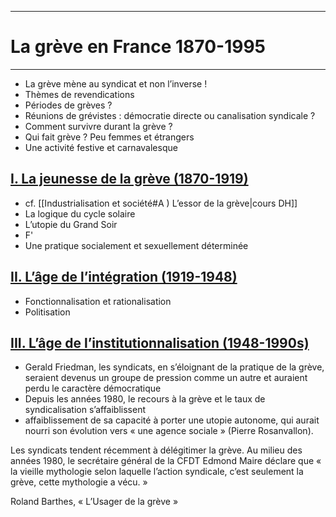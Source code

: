 ***
# La grève en France 1870-1995
***
- La grève mène au syndicat et non l’inverse ! 
- Thèmes de revendications 
- Périodes de grèves ?
- Réunions de grévistes : démocratie directe ou canalisation syndicale ? 
- Comment survivre durant la grève ? 
- Qui fait grève ? Peu femmes et étrangers 
- Une activité festive et carnavalesque 
## <u>I. La jeunesse de la grève (1870-1919)</u>

- cf. [[Industrialisation et société#<span style="color green">A ) L’essor de la grève</span>|cours DH]] 
- La logique du cycle solaire 
- L’utopie du Grand Soir 
- F'
- Une pratique socialement et sexuellement déterminée

## <u>II. L’âge de l’intégration (1919-1948)</u>

- Fonctionnalisation et rationalisation 
- Politisation 


## <u>III. L’âge de l’institutionnalisation (1948-1990s)</u>

- Gerald Friedman, les syndicats, en s’éloignant de la pratique de la grève, seraient devenus un groupe de pression comme un autre et auraient perdu le caractère démocratique
- Depuis les années 1980, le recours à la grève et le taux de syndicalisation s’affaiblissent
- affaiblissement de sa capacité à porter une utopie autonome, qui aurait nourri son évolution vers « une agence sociale » (Pierre Rosanvallon).

Les syndicats tendent récemment à délégitimer la grève. Au milieu des années 1980, le secrétaire général de la CFDT Edmond Maire déclare que « la vieille mythologie selon laquelle l’action syndicale, c’est seulement la grève, cette mythologie a vécu. »

Roland Barthes, « L’Usager de la grève »




